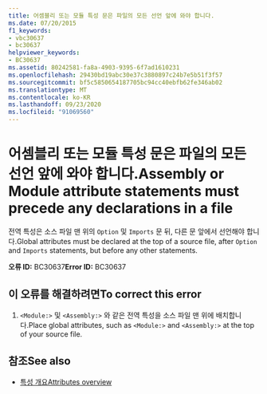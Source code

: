 ```yaml
---
title: 어셈블리 또는 모듈 특성 문은 파일의 모든 선언 앞에 와야 합니다.
ms.date: 07/20/2015
f1_keywords:
- vbc30637
- bc30637
helpviewer_keywords:
- BC30637
ms.assetid: 80242581-fa8a-4903-9395-6f7ad1610231
ms.openlocfilehash: 29430bd19abc30e37c3880897c24b7e5b51f3f57
ms.sourcegitcommit: bf5c5850654187705bc94cc40ebfb62fe346ab02
ms.translationtype: MT
ms.contentlocale: ko-KR
ms.lasthandoff: 09/23/2020
ms.locfileid: "91069560"
---
```

# <a name="assembly-or-module-attribute-statements-must-precede-any-declarations-in-a-file"></a><span data-ttu-id="39878-102">어셈블리 또는 모듈 특성 문은 파일의 모든 선언 앞에 와야 합니다.</span><span class="sxs-lookup"><span data-stu-id="39878-102">Assembly or Module attribute statements must precede any declarations in a file</span></span>

<span data-ttu-id="39878-103">전역 특성은 소스 파일 맨 위의 `Option` 및 `Imports` 문 뒤, 다른 문 앞에서 선언해야 합니다.</span><span class="sxs-lookup"><span data-stu-id="39878-103">Global attributes must be declared at the top of a source file, after `Option` and `Imports` statements, but before any other statements.</span></span>  
  
 <span data-ttu-id="39878-104">**오류 ID:** BC30637</span><span class="sxs-lookup"><span data-stu-id="39878-104">**Error ID:** BC30637</span></span>  
  
## <a name="to-correct-this-error"></a><span data-ttu-id="39878-105">이 오류를 해결하려면</span><span class="sxs-lookup"><span data-stu-id="39878-105">To correct this error</span></span>  
  
1. <span data-ttu-id="39878-106">`<Module:>` 및 `<Assembly:>` 와 같은 전역 특성을 소스 파일 맨 위에 배치합니다.</span><span class="sxs-lookup"><span data-stu-id="39878-106">Place global attributes, such as `<Module:>` and `<Assembly:>` at the top of your source file.</span></span>  
  
## <a name="see-also"></a><span data-ttu-id="39878-107">참조</span><span class="sxs-lookup"><span data-stu-id="39878-107">See also</span></span>

- [<span data-ttu-id="39878-108">특성 개요</span><span class="sxs-lookup"><span data-stu-id="39878-108">Attributes overview</span></span>](../programming-guide/concepts/attributes/index.md)
